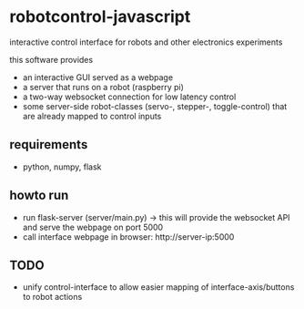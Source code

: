 # robotcontrol-javascript
interactive control interface for robots and other electronics experiments

this software provides
* an interactive GUI served as a webpage
* a server that runs on a robot (raspberry pi)
* a two-way websocket connection for low latency control
* some server-side robot-classes (servo-, stepper-, toggle-control) that are already mapped to control inputs

## requirements
* python, numpy, flask

## howto run
* run flask-server (server/main.py) -> this will provide the websocket API and serve the webpage on port 5000 
* call interface webpage in browser: http://server-ip:5000

## TODO
* unify control-interface to allow easier mapping of interface-axis/buttons to robot actions
